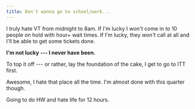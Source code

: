 ```yaml
---
title: Don't wanna go to school/work...
---
```


I truly hate VT from midnight to 8am. If I'm lucky I _won't_ come in to 10
people on hold with hour+ wait times. If I'm lucky, they _won't_ call at all
and I'll be able to get some tickets done.

**I'm not lucky --- I never have been.**

To top it off --- or rather, lay the foundation of the cake, I get to go to
ITT first.

Awesome, I hate that place all the time. I'm almost done with this quarter
though.

Going to do HW and hate life for 12 hours.
